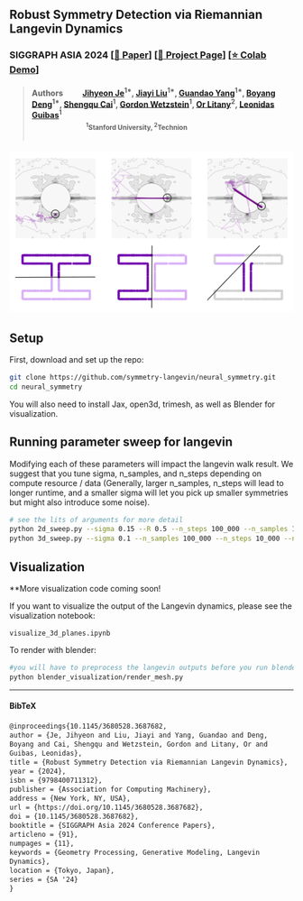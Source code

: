 ## Robust Symmetry Detection via Riemannian Langevin Dynamics
### SIGGRAPH ASIA 2024 [[📖 Paper](https://arxiv.org/abs/2410.02786)] [[🚀 Project Page](https://symmetry-langevin.github.io/)] [[⭐ Colab Demo](https://colab.research.google.com/drive/1mzytIuqjgIj2D_K3VTt-qhMtluVdVBGg?usp=sharing)] 
> #### Authors &emsp;&emsp; [Jihyeon Je](https://jihyeonje.com/)<sup>1*</sup>, [Jiayi Liu]()<sup>1*</sup>, [Guandao Yang](https://www.guandaoyang.com/)<sup>1*</sup>, [Boyang Deng](https://boyangdeng.com/)<sup>1*</sup>, [Shengqu Cai](https://primecai.github.io/)<sup>1</sup>, [Gordon Wetzstein](https://stanford.edu/~gordonwz/)<sup>1</sup>, [Or Litany](https://orlitany.github.io/)<sup>2</sup>, [Leonidas Guibas](https://geometry.stanford.edu/)<sup>1</sup> <br> <sub> &emsp;&emsp;&emsp;&emsp;&emsp;&emsp;&emsp;&emsp; <sup>1</sup>Stanford University, <sup>2</sup>Technion </sub><br><br>


<img src="sample_figures/lang.png">

## Setup
First, download and set up the repo:
```bash
git clone https://github.com/symmetry-langevin/neural_symmetry.git
cd neural_symmetry
```
You will also need to install Jax, open3d, trimesh, as well as Blender for visualization.



## Running parameter sweep for langevin
Modifying each of these parameters will impact the langevin walk result. We suggest that you tune sigma, n_samples, and n_steps depending on compute resource / data (Generally, larger n_samples, n_steps will lead to longer runtime, and a smaller sigma will let you pick up smaller symmetries but might also introduce some noise). 

```bash
# see the lits of arguments for more detail
python 2d_sweep.py --sigma 0.15 --R 0.5 --n_steps 100_000 --n_samples 10_000 --n_points 100 --out_path OUTPUTPATH --data_path DATAPATH
python 3d_sweep.py --sigma 0.1 --n_samples 100_000 --n_steps 10_000 --n_points 100 --out_path OUTPUTPATH --data_path DATAPATH
```

## Visualization
**More visualization code coming soon!

If you want to visualize the output of the Langevin dynamics, please see the visualization notebook:
```
visualize_3d_planes.ipynb
```

To render with blender:
```bash
#you will have to preprocess the langevin outputs before you run blender visualization. 
python blender_visualization/render_mesh.py
```
---

#### BibTeX
```
@inproceedings{10.1145/3680528.3687682,
author = {Je, Jihyeon and Liu, Jiayi and Yang, Guandao and Deng, Boyang and Cai, Shengqu and Wetzstein, Gordon and Litany, Or and Guibas, Leonidas},
title = {Robust Symmetry Detection via Riemannian Langevin Dynamics},
year = {2024},
isbn = {9798400711312},
publisher = {Association for Computing Machinery},
address = {New York, NY, USA},
url = {https://doi.org/10.1145/3680528.3687682},
doi = {10.1145/3680528.3687682},
booktitle = {SIGGRAPH Asia 2024 Conference Papers},
articleno = {91},
numpages = {11},
keywords = {Geometry Processing, Generative Modeling, Langevin Dynamics},
location = {Tokyo, Japan},
series = {SA '24}
}


```
